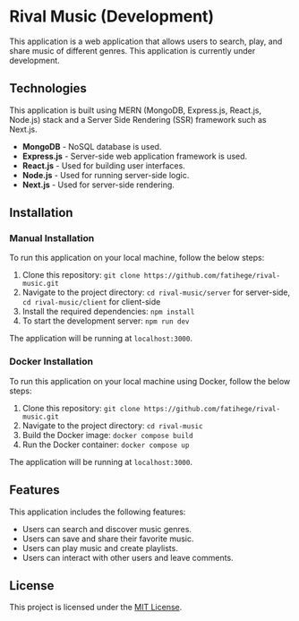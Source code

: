 # Rival Music (Development)
This application is a web application that allows users to search, play, and share music of different genres. This application is currently under development.

## Technologies
This application is built using MERN (MongoDB, Express.js, React.js, Node.js) stack and a Server Side Rendering (SSR) framework such as Next.js.

* **MongoDB** - NoSQL database is used.
* **Express.js** - Server-side web application framework is used.
* **React.js** - Used for building user interfaces.
* **Node.js** - Used for running server-side logic.
* **Next.js** - Used for server-side rendering.

## Installation

### Manual Installation
To run this application on your local machine, follow the below steps:

1. Clone this repository: `git clone https://github.com/fatihege/rival-music.git`
2. Navigate to the project directory: `cd rival-music/server` for server-side, `cd rival-music/client` for client-side
3. Install the required dependencies: `npm install`
4. To start the development server: `npm run dev`

The application will be running at `localhost:3000`.

### Docker Installation
To run this application on your local machine using Docker, follow the below steps:

1. Clone this repository: `git clone https://github.com/fatihege/rival-music.git`
2. Navigate to the project directory: `cd rival-music`
3. Build the Docker image: `docker compose build`
4. Run the Docker container: `docker compose up`

The application will be running at `localhost:3000`.

## Features
This application includes the following features:

* Users can search and discover music genres.
* Users can save and share their favorite music.
* Users can play music and create playlists.
* Users can interact with other users and leave comments.

## License
This project is licensed under the [MIT License](LICENSE).

